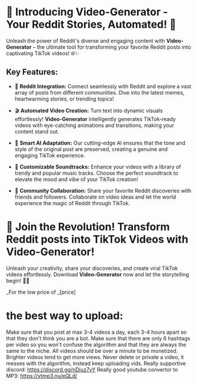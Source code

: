 # 🚀 Introducing Video-Generator - Your Reddit Stories, Automated! 🎉

Unleash the power of Reddit's diverse and engaging content with **Video-Generator** – the ultimate tool for transforming your favorite Reddit posts into captivating TikTok videos! 🌐✨

## Key Features:

-   📰 **Reddit Integration:** Connect seamlessly with Reddit and explore a vast array of posts from different communities. Dive into the latest memes, heartwarming stories, or trending topics!

-   🎬 **Automated Video Creation:** Turn text into dynamic visuals effortlessly! **Video-Generator** intelligently generates TikTok-ready videos with eye-catching animations and transitions, making your content stand out.

-   🤖 **Smart AI Adaptation:** Our cutting-edge AI ensures that the tone and style of the original post are preserved, creating a genuine and engaging TikTok experience.

-   🎵 **Customizable Soundtracks:** Enhance your videos with a library of trendy and popular music tracks. Choose the perfect soundtrack to elevate the mood and vibe of your TikTok creation!

-   👥 **Community Collaboration:** Share your favorite Reddit discoveries with friends and followers. Collaborate on video ideas and let the world experience the magic of Reddit through TikTok.

# 🚀 Join the Revolution! Transform Reddit posts into TikTok Videos with **Video-Generator**!

Unleash your creativity, share your discoveries, and create viral TikTok videos effortlessly. Download **Video-Generator** now and let the storytelling begin! 🚀🌟

_For the low price of _[price]

# the best way to upload:
Make sure that you post at max 3-4 videos a day, each 3-4 hours apart so that they don't think you are a bot.
Make sure that there are only 6 hashtags per video so you won't confuse the algorithm and that they are always the same to the niche.
All videos should be over a minute to be monetized.
Brighter videos tend to get more views.
Never delete or private a video, it messes with the algorithm, instead keep uploading vids.
Really supportive discord: https://discord.gg/nDjuz7vY 
Really good youtube convertor to MP3: https://ytmp3.nu/eQLd/
<!-- gpt4all info at https://docs.gpt4all.io/gpt4all_python.html#managing-templates
gpt4all folder thing:  "C:\Users\zivbe\.cache\gpt4all\mistral-7b-openorca.Q4_0.gguf2.gguf" -->

